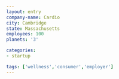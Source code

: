 ```yaml
---
layout: entry
company-name: Cardio
city: Cambridge
state: Massachusetts
employees: 100
planets: '3'

categories:
- startup

tags: ['wellness','consumer','employer']
---
```

